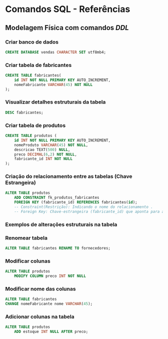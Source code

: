# Comandos SQL - Referências

## Modelagem Física com comandos ***DDL***

### Criar banco de dados

```sql
CREATE DATABASE vendas CHARACTER SET utf8mb4;
```

### Criar tabela de fabricantes

```sql
CREATE TABLE fabricantes(
    id INT NOT NULL PRIMARY KEY AUTO_INCREMENT,
    nomeFabricante VARCHAR(45) NOT NULL
);
```

### Visualizar detalhes estruturais da tabela

```sql
DESC fabricantes;
```

### Criar tabela de produtos

```sql
CREATE TABLE produtos (
    id INT NOT NULL PRIMARY KEY AUTO_INCREMENT,
    nomeProduto VARCHAR(45) NOT NULL,
    descricao TEXT(500) NULL,
    preco DECIMAL(6,2) NOT NULL, 
    fabricante_id INT NOT NULL
);
```

### Criação do relacionamento entre as tabelas (Chave Estrangeira)

```sql
ALTER TABLE produtos
    ADD CONSTRAINT fk_produtos_fabricantes
    FOREIGN KEY (fabricante_id) REFERENCES fabricantes(id);
    -- Constraint(Restrição): Indicando o nome do relacionamento .
    -- Foreign Key: Chave-estrangeira (fabricante_id) que aponta para a chave-primária (id) de outra tabela
```

### Exemplos de alterações estruturais na tabela

### Renomear tabela

```sql
ALTER TABLE fabricantes RENAME TO fornecedores;
```

### Modificar colunas

```sql
ALTER TABLE produtos 
    MODIFY COLUMN preco INT NOT NULL
```

### Modificar nome das colunas

```sql
ALTER TABLE fabricantes
CHANGE nomeFabricante nome VARCHAR(45);
```

### Adicionar colunas na tabela

```sql
ALTER TABLE produtos
    ADD estoque INT NULL AFTER preco;
```

